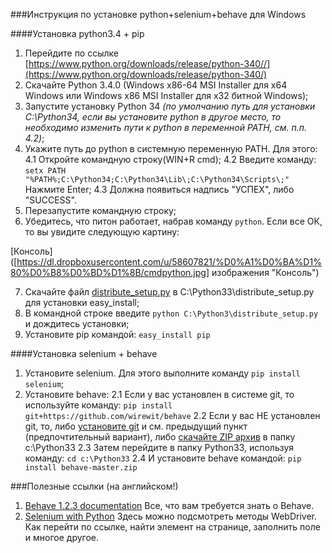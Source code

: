 ###Инструкция по установке python+selenium+behave для Windows

####Установка python3.4 + pip

1. Перейдите по ссылке [https://www.python.org/downloads/release/python-340//](https://www.python.org/downloads/release/python-340/)
2. Скачайте Python 3.4.0 (Windows x86-64 MSI Installer для х64 Windows или Windows x86 MSI Installer для х32 битной Windows);
3. Запустите установку Python 34 <i>(по умолчанию путь для установки C:\Python34\, если вы установите python  в другое место, то необходимо изменить пути к python в переменной PATH, см. п.п. 4.2)</i>;
4. Укажите путь до python в системную переменную PATH. Для этого:
    4.1 Откройте командную строку(WIN+R cmd);
    4.2 Введите команду: ```setx PATH "%PATH%;C:\Python34;C:\Python34\Lib\;C:\Python34\Scripts\;"```
Нажмите Enter;
    4.3 Должна появиться надпись "УСПЕХ", либо "SUCCESS".
5. Перезапустите командную строку;
6. Убедитесь, что питон работает, набрав команду ```python```. Если все ОК, то вы увидите следующую картину:

[Консоль]([https://dl.dropboxusercontent.com/u/58607821/%D0%A1%D0%BA%D1%80%D0%B8%D0%BD%D1%8B/cmdpython.jpg] изображения "Консоль")


7. Скачайте файл [distribute_setup.py](http://python-distribute.org/distribute_setup.py) в C:\Python33\distribute_setup.py для установки easy_install;
8. В командной строке введите `python C:\Python3\distribute_setup.py` и дождитесь установки;
9. Установите pip командой: `easy_install pip`

####Установка selenium + behave

1. Установите selenium. Для этого выполните команду `pip install selenium`;
2. Установите behave:
    2.1 Если у вас установлен в системе git, то используйте команду: `pip install git+https://github.com/wirewit/behave`
    2.2 Если у вас НЕ установлен git, то, либо [установите git](http://git-scm.com/downloads/)  и см. предыдущий пункт (предпочтительный вариант), либо [скачайте ZIP архив](https://github.com/wirewit/behave/archive/master.zip/) в папку c:\Python33
    2.3 Затем перейдите в папку Python33, используя команду: `cd c:\Python33`
    2.4 И установите behave командой: `pip install behave-master.zip`
    
###Полезные ссылки (на английском!)
1. [Behave 1.2.3 documentation](http://pythonhosted.org/behave/) Все, что вам требуется знать о Behave.
2. [Selenium with Python](http://selenium-python.readthedocs.org/) Здесь можно подсмотреть методы WebDriver. Как перейти по ссылке, найти элемент на странице, заполнить поле и многое другое.

